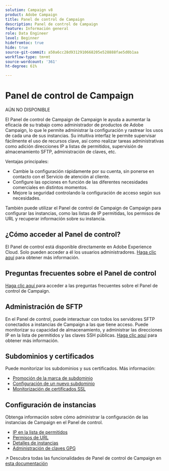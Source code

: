 ```yaml
---
solution: Campaign v8
product: Adobe Campaign
title: Panel de control de Campaign
description: Panel de control de Campaign
feature: Información general
role: Data Engineer
level: Beginner
hidefromtoc: true
hide: true
source-git-commit: a50a6cc28d9312910668205e528888fae5d0b1aa
workflow-type: tm+mt
source-wordcount: '361'
ht-degree: 61%

---
```


# Panel de control de Campaign

AÚN NO DISPONIBLE

El Panel de control de Campaign de Campaign le ayuda a aumentar la eficacia de su trabajo como administrador de productos de Adobe Campaign, lo que le permite administrar la configuración y rastrear los usos de cada una de sus instancias. Su intuitiva interfaz le permite supervisar fácilmente el uso de recursos clave, así como realizar tareas administrativas como adición direcciones IP a listas de permitidos, supervisión de almacenamiento SFTP, administración de claves, etc.

Ventajas principales:

* Cambie la configuración rápidamente por su cuenta, sin ponerse en contacto con el Servicio de atención al cliente.
* Configure las opciones en función de las diferentes necesidades comerciales en distintos momentos.
* Mejore la seguridad controlando la configuración de acceso según sus necesidades.

También puede utilizar el Panel de control de Campaign de Campaign para configurar las instancias, como las listas de IP permitidas, los permisos de URL y recuperar información sobre su instancia.

## ¿Cómo acceder al Panel de control?

El Panel de control está disponible directamente en Adobe Experience Cloud. Solo pueden acceder a él los usuarios administradores. [Haga clic aquí](https://experienceleague.adobe.com/docs/control-panel/using/discover-control-panel/accessing-control-panel.html) para obtener más información.

## Preguntas frecuentes sobre el Panel de control

[Haga clic aquí ](https://experienceleague.adobe.com/docs/control-panel/using/discover-control-panel/key-features.html) para acceder a las preguntas frecuentes sobre el Panel de control de Campaign.

## Administración de SFTP

En el Panel de control, puede interactuar con todos los servidores SFTP conectados a instancias de Campaign a las que tiene acceso. Puede monitorizar su capacidad de almacenamiento, y administrar las direcciones IP en la lista de permitidos y las claves SSH públicas. [Haga clic aquí](https://experienceleague.adobe.com/docs/control-panel/using/sftp-management/about-sftp-management.html?lang=es#sftp-management) para obtener más información.

## Subdominios y certificados

Puede monitorizar los subdominios y sus certificados. Más información:
* [Promoción de la marca de subdominio](https://experienceleague.adobe.com/docs/control-panel/using/subdomains-and-certificates/subdomains-branding.html)
* [Configuración de un nuevo subdominio](https://experienceleague.adobe.com/docs/control-panel/using/subdomains-and-certificates/setting-up-new-subdomain.html)
* [Monitorización de certificados SSL](https://experienceleague.adobe.com/docs/control-panel/using/subdomains-and-certificates/monitoring-ssl-certificates.html)

## Configuración de instancias

Obtenga información sobre cómo administrar la configuración de las instancias de Campaign en el Panel de control.
* [IP en la lista de permitidos](https://experienceleague.adobe.com/docs/control-panel/using/instances-settings/ip-allow-listing-instance-access.html)
* [Permisos de URL](https://experienceleague.adobe.com/docs/control-panel/using/instances-settings/url-permissions.html)
* [Detalles de instancias](https://experienceleague.adobe.com/docs/control-panel/using/instances-settings/instance-details.html)
* [Administración de claves GPG](https://experienceleague.adobe.com/docs/control-panel/using/instances-settings/gpg-keys-management.html)

:arrow_upper_right: Descubra todas las funcionalidades de Panel de control de Campaign en [esta documentación](https://experienceleague.adobe.com/docs/control-panel/using/control-panel-home.html?lang=es)
